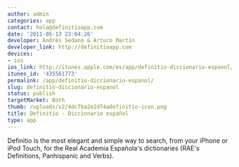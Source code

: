 ```yaml
---
author: admin
categories: app
contact: hola@definitioapp.com
date: '2011-05-13 23:04:26'
developer: Andrés Sedano & Arturo Martín
developer_link: http://definitioapp.com
devices: 
- ios
ios_link: http://itunes.apple.com/es/app/definitio-diccionario-espanol/id435561773?mt=8
itunes_id: '435561773'
permalink: /app/definitio-diccionario-espanol/
slug: definitio-diccionario-espanol
status: publish
targetMarket: Both
thumb: /uploads/v2/4dc7ba2e2d74adefinitio-icon.png
title: Definitio - Diccionario español
type: app
---
```


Definitio is the most elegant and simple way to search, from your iPhone or iPod Touch, for the Real Academia Española's dictionaries (RAE's Definitions, Panhispanic and Verbs).